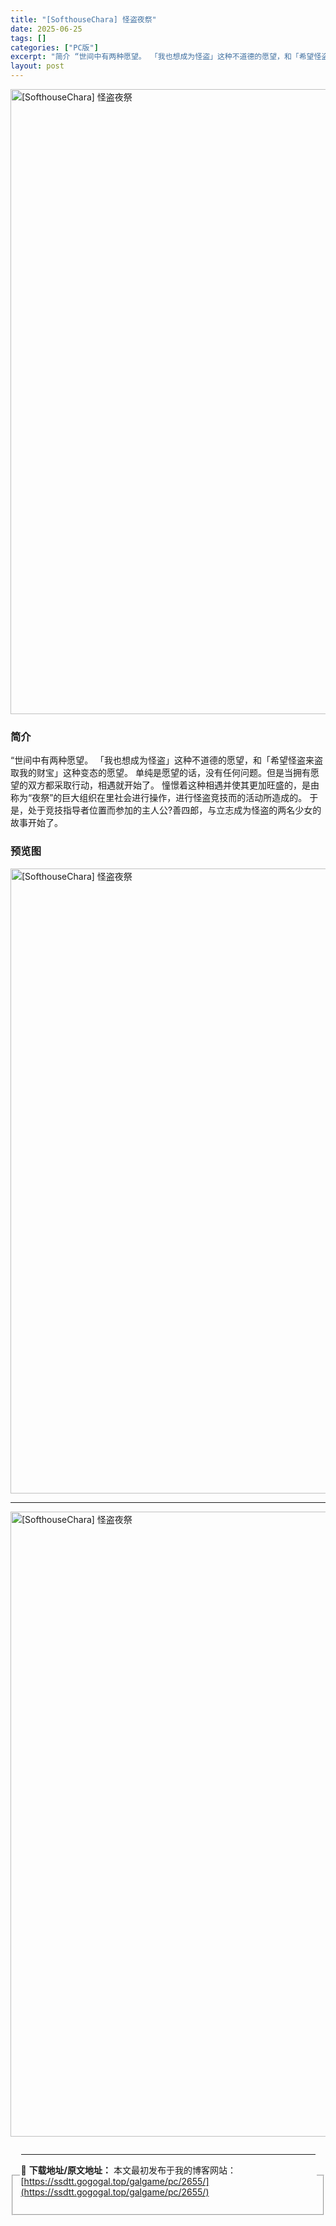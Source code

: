 ```yaml
---
title: "[SofthouseChara] 怪盗夜祭"
date: 2025-06-25
tags: []
categories: ["PC版"]
excerpt: "简介 “世间中有两种愿望。 「我也想成为怪盗」这种不道德的愿望，和「希望怪盗来盗取我的财宝」这种变态的愿望。 单纯是愿望的话，没有任何问题。但是当拥有愿望的双方都采取行动，相遇就开始了。 憧憬着这种相遇并使其更加旺盛的，是由称为“夜祭”的巨大组织在里社会进行操作，进行怪盗竞技而的活动所造成的。 于是&hellip;"
layout: post
---
```


<p><img decoding="async" style="display: block; margin-left: auto; margin-right: auto; width: 1000px;" src="https://ssdtt.gogogal.top/wp-content/uploads/2025/06/69c5a-00.webp" alt="[SofthouseChara] 怪盗夜祭" /></p>
<div>
<h3>简介</h3>
</div>
<p>“世间中有两种愿望。 「我也想成为怪盗」这种不道德的愿望，和「希望怪盗来盗取我的财宝」这种变态的愿望。 单纯是愿望的话，没有任何问题。但是当拥有愿望的双方都采取行动，相遇就开始了。 憧憬着这种相遇并使其更加旺盛的，是由称为“夜祭”的巨大组织在里社会进行操作，进行怪盗竞技而的活动所造成的。 于是，处于竞技指导者位置而参加的主人公?善四郎，与立志成为怪盗的两名少女的故事开始了。</p>
<h3>预览图</h3>
<p><img decoding="async" style="display: block; margin-left: auto; margin-right: auto; width: 1000px;" src="https://ssdtt.gogogal.top/wp-content/uploads/2025/06/7154a-01.webp" alt="[SofthouseChara] 怪盗夜祭" /></p>
<hr />
<p><img decoding="async" style="display: block; margin-left: auto; margin-right: auto; width: 1000px;" src="https://ssdtt.gogogal.top/wp-content/uploads/2025/06/1d33f-02.webp" alt="[SofthouseChara] 怪盗夜祭" /></p>
<div></div>
<fieldset>
<legend>


---
📖 **下载地址/原文地址：** 本文最初发布于我的博客网站：[https://ssdtt.gogogal.top/galgame/pc/2655/](https://ssdtt.gogogal.top/galgame/pc/2655/)
